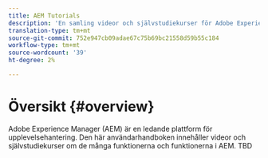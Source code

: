 ```yaml
---
title: AEM Tutorials
description: 'En samling videor och självstudiekurser för Adobe Experience Manager. '
translation-type: tm+mt
source-git-commit: 752e947cb09adae67c75b69bc21558d59b55c184
workflow-type: tm+mt
source-wordcount: '39'
ht-degree: 2%

---
```



# Översikt {#overview}

Adobe Experience Manager (AEM) är en ledande plattform för upplevelsehantering. Den här användarhandboken innehåller videor och självstudiekurser om de många funktionerna och funktionerna i AEM. TBD